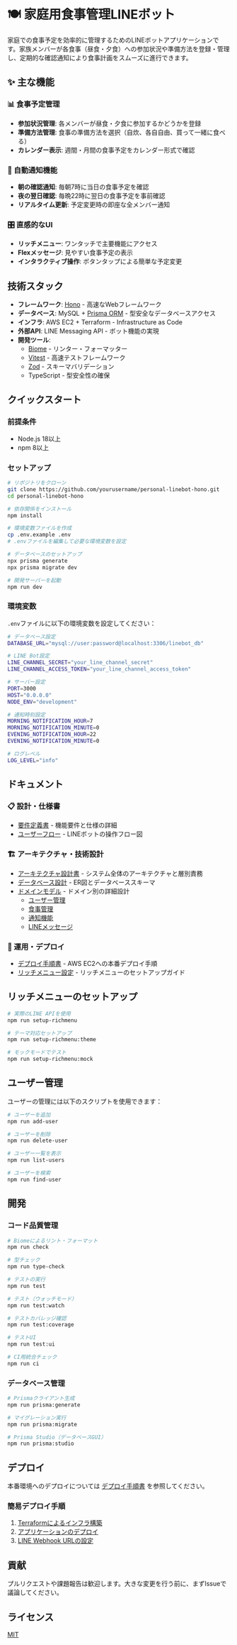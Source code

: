 # 🍽️ 家庭用食事管理LINEボット

家庭での食事予定を効率的に管理するためのLINEボットアプリケーションです。家族メンバーが各食事（昼食・夕食）への参加状況や準備方法を登録・管理し、定期的な確認通知により食事計画をスムーズに進行できます。

## ✨ 主な機能

### 📊 食事予定管理
- **参加状況管理**: 各メンバーが昼食・夕食に参加するかどうかを登録
- **準備方法管理**: 食事の準備方法を選択（自炊、各自自由、買って一緒に食べる）
- **カレンダー表示**: 週間・月間の食事予定をカレンダー形式で確認

### 🔔 自動通知機能
- **朝の確認通知**: 毎朝7時に当日の食事予定を確認
- **夜の翌日確認**: 毎晩22時に翌日の食事予定を事前確認
- **リアルタイム更新**: 予定変更時の即座な全メンバー通知

### 🎛️ 直感的なUI
- **リッチメニュー**: ワンタッチで主要機能にアクセス
- **Flexメッセージ**: 見やすい食事予定の表示
- **インタラクティブ操作**: ボタンタップによる簡単な予定変更

## 技術スタック

- **フレームワーク**: [Hono](https://honojs.dev/) - 高速なWebフレームワーク
- **データベース**: MySQL + [Prisma ORM](https://www.prisma.io/) - 型安全なデータベースアクセス
- **インフラ**: AWS EC2 + Terraform - Infrastructure as Code
- **外部API**: LINE Messaging API - ボット機能の実現
- **開発ツール**: 
  - [Biome](https://biomejs.dev/) - リンター・フォーマッター
  - [Vitest](https://vitest.dev/) - 高速テストフレームワーク
  - [Zod](https://zod.dev/) - スキーマバリデーション
  - TypeScript - 型安全性の確保

## クイックスタート

### 前提条件

- Node.js 18以上
- npm 8以上

### セットアップ

```bash
# リポジトリをクローン
git clone https://github.com/yourusername/personal-linebot-hono.git
cd personal-linebot-hono

# 依存関係をインストール
npm install

# 環境変数ファイルを作成
cp .env.example .env
# .envファイルを編集して必要な環境変数を設定

# データベースのセットアップ
npx prisma generate
npx prisma migrate dev

# 開発サーバーを起動
npm run dev
```

### 環境変数

`.env`ファイルに以下の環境変数を設定してください：

```bash
# データベース設定
DATABASE_URL="mysql://user:password@localhost:3306/linebot_db"

# LINE Bot設定
LINE_CHANNEL_SECRET="your_line_channel_secret"
LINE_CHANNEL_ACCESS_TOKEN="your_line_channel_access_token"

# サーバー設定
PORT=3000
HOST="0.0.0.0"
NODE_ENV="development"

# 通知時刻設定
MORNING_NOTIFICATION_HOUR=7
MORNING_NOTIFICATION_MINUTE=0
EVENING_NOTIFICATION_HOUR=22
EVENING_NOTIFICATION_MINUTE=0

# ログレベル
LOG_LEVEL="info"
```

## ドキュメント

### 📋 設計・仕様書
- [要件定義書](docs/requirements.md) - 機能要件と仕様の詳細
- [ユーザーフロー](docs/user_flow.md) - LINEボットの操作フロー図

### 🏗️ アーキテクチャ・技術設計
- [アーキテクチャ設計書](docs/architecture.md) - システム全体のアーキテクチャと層別責務
- [データベース設計](docs/er_diagram.md) - ER図とデータベーススキーマ
- [ドメインモデル](docs/domain/) - ドメイン別の詳細設計
  - [ユーザー管理](docs/domain/users.md)
  - [食事管理](docs/domain/meal.md)
  - [通知機能](docs/domain/notification.md)
  - [LINEメッセージ](docs/domain/line_message.md)

### 🚀 運用・デプロイ
- [デプロイ手順書](docs/DEPLOYMENT.md) - AWS EC2への本番デプロイ手順
- [リッチメニュー設定](docs/RICHMENU.md) - リッチメニューのセットアップガイド

## リッチメニューのセットアップ

```bash
# 実際のLINE APIを使用
npm run setup-richmenu

# テーマ対応セットアップ
npm run setup-richmenu:theme

# モックモードでテスト
npm run setup-richmenu:mock
```

## ユーザー管理

ユーザーの管理には以下のスクリプトを使用できます：

```bash
# ユーザーを追加
npm run add-user

# ユーザーを削除
npm run delete-user

# ユーザー一覧を表示
npm run list-users

# ユーザーを検索
npm run find-user
```

## 開発

### コード品質管理

```bash
# Biomeによるリント・フォーマット
npm run check

# 型チェック
npm run type-check

# テストの実行
npm run test

# テスト（ウォッチモード）
npm run test:watch

# テストカバレッジ確認
npm run test:coverage

# テストUI
npm run test:ui

# CI用統合チェック
npm run ci
```

### データベース管理

```bash
# Prismaクライアント生成
npm run prisma:generate

# マイグレーション実行
npm run prisma:migrate

# Prisma Studio（データベースGUI）
npm run prisma:studio
```

## デプロイ

本番環境へのデプロイについては [デプロイ手順書](docs/DEPLOYMENT.md) を参照してください。

### 簡易デプロイ手順

1. [Terraformによるインフラ構築](docs/DEPLOYMENT.md#2-awsインフラのセットアップ)
2. [アプリケーションのデプロイ](docs/DEPLOYMENT.md#5-アプリケーションのデプロイ)
3. [LINE Webhook URLの設定](docs/DEPLOYMENT.md#7-line-webhook-urlの設定)

## 貢献

プルリクエストや課題報告は歓迎します。大きな変更を行う前に、まずIssueで議論してください。

## ライセンス

[MIT](LICENSE)